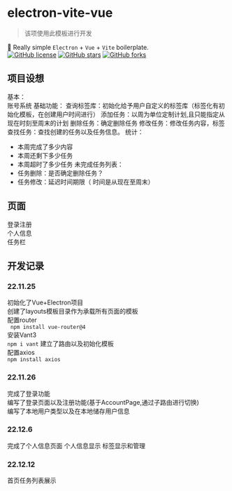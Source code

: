 # electron-vite-vue
> 该项使用此模板进行开发

🥳 Really simple `Electron` + `Vue` + `Vite` boilerplate.  
[![GitHub license](https://img.shields.io/github/license/caoxiemeihao/electron-vite-vue)](https://github.com/electron-vite/electron-vite-vue/blob/main/LICENSE)
[![GitHub stars](https://img.shields.io/github/stars/caoxiemeihao/electron-vite-vue?color=fa6470)](https://github.com/electron-vite/electron-vite-vue)
[![GitHub forks](https://img.shields.io/github/forks/caoxiemeihao/electron-vite-vue)](https://github.com/electron-vite/electron-vite-vue)

## 项目设想
基本：  
账号系统
基础功能：
查询标签库：初始化给予用户自定义的标签库（标签化有初始化模板，在创建用户时间进行）
添加任务：以周为单位定制计划,且只能指定从现在时刻至周末的计划
删除任务：确定删除任务
修改任务：修改任务内容，标签
查找任务：查找创建的任务以及任务信息。
统计：
- 本周完成了多少内容
- 本周还剩下多少任务
- 本周超时了多少任务
  未完成任务列表：
- 任务删除：是否确定删除任务？
- 任务修改：延迟时间期限（ 时间是从现在至周末）

## 页面
登录注册  
个人信息  
任务栏

## 开发记录

### 22.11.25
初始化了Vue+Electron项目  
创建了layouts模板目录作为承载所有页面的模板  
配置router   
``` npm install vue-router@4```  
安装Vant3  
```npm i vant```
建立了路由以及初始化模板  
配置axios  
```npm install axios```

### 22.11.26
完成了登录功能  
编写了登录页面以及注册功能(基于AccountPage,通过子路由进行切换)   
编写了本地用户类型以及在本地储存用户信息  

### 22.12.6
完成了个人信息页面
个人信息显示
标签显示和管理

### 22.12.12
首页任务列表展示
